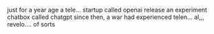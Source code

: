 just for a year age a tele... startup called openai release an experiment chatbox called chatgpt
since then, a war had experienced telen... al,,, revelo....  of sorts

